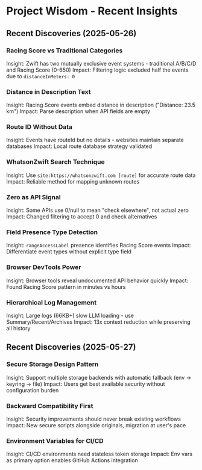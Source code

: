 # Project Wisdom - Recent Insights

## Recent Discoveries (2025-05-26)

### Racing Score vs Traditional Categories
Insight: Zwift has two mutually exclusive event systems - traditional A/B/C/D and Racing Score (0-650)
Impact: Filtering logic excluded half the events due to `distanceInMeters: 0`

### Distance in Description Text
Insight: Racing Score events embed distance in description ("Distance: 23.5 km")
Impact: Parse description when API fields are empty

### Route ID Without Data
Insight: Events have routeId but no details - websites maintain separate databases
Impact: Local route database strategy validated

### WhatsonZwift Search Technique
Insight: Use `site:https://whatsonzwift.com [route]` for accurate route data
Impact: Reliable method for mapping unknown routes

### Zero as API Signal
Insight: Some APIs use 0/null to mean "check elsewhere", not actual zero
Impact: Changed filtering to accept 0 and check alternatives

### Field Presence Type Detection
Insight: `rangeAccessLabel` presence identifies Racing Score events
Impact: Differentiate event types without explicit type field

### Browser DevTools Power
Insight: Browser tools reveal undocumented API behavior quickly
Impact: Found Racing Score pattern in minutes vs hours

### Hierarchical Log Management
Insight: Large logs (66KB+) slow LLM loading - use Summary/Recent/Archives
Impact: 13x context reduction while preserving all history

## Recent Discoveries (2025-05-27)

### Secure Storage Design Pattern
Insight: Support multiple storage backends with automatic fallback (env → keyring → file)
Impact: Users get best available security without configuration burden

### Backward Compatibility First
Insight: Security improvements should never break existing workflows
Impact: New secure scripts alongside originals, migration at user's pace

### Environment Variables for CI/CD
Insight: CI/CD environments need stateless token storage
Impact: Env vars as primary option enables GitHub Actions integration